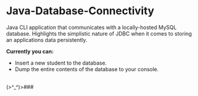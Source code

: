 # Java-Database-Connectivity
Java CLI application that communicates with a locally-hosted MySQL database.
Highlights the simplistic nature of JDBC when it comes to storing an applications data persistently.

<b>Currently you can:</b>
<ul>
  <li>Insert a new student to the database.</li>
  <li>Dump the entire contents of the database to your console.</li>
</ul>
<br>
(>^_^)>###

